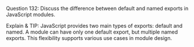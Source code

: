 Question 132: Discuss the difference between default and named exports in JavaScript modules.

Explain & TIP: JavaScript provides two main types of exports: default and named. A module can have only one default export, but multiple named exports. This flexibility supports various use cases in module design.
